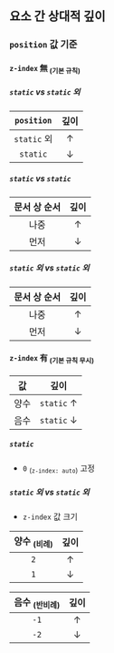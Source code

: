 ## 요소 간 상대적 깊이

### `position` 값 기준

#### `z-index` 無 <sub>(기본 규칙)</sub>

##### `static` vs `static` 외

|`position`|깊이|
|:---:|:---:|
|`static` 외|↑|
|`static`|↓|

##### `static` vs `static`

|문서 상 순서|깊이|
|:---:|:---:|
|나중|↑|
|먼저|↓|

##### `static` 외 vs `static` 외
|문서 상 순서|깊이|
|:---:|:---:|
|나중|↑|
|먼저|↓|

#### `z-index` 有 <sub>(기본 규칙 무시)</sub>

|값|깊이|
|:---:|:---:|
|양수|`static` ↑|
|음수|`static` ↓|

##### `static`
- `0` <sub>(`z-index: auto`)</sub> 고정

##### `static` 외 vs `static` 외
- `z-index` 값 크기

|양수 <sub>(비례)</sub>|깊이|
|:---:|:---:|
|`2`|↑|
|`1`|↓|

|음수 <sub>(반비례)</sub>|깊이|
|:---:|:---:|
|`-1`|↑|
|`-2`|↓|
